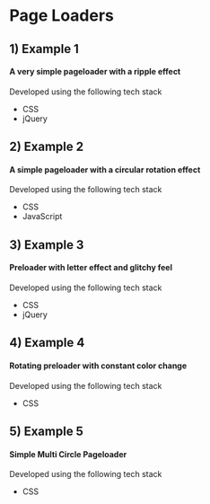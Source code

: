 # Page Loaders

## 1) Example 1   

#### A very simple pageloader with a ripple effect      
Developed using the following tech stack
- CSS
- jQuery

## 2) Example 2   

#### A simple pageloader with a circular rotation effect   
Developed using the following tech stack   
- CSS
- JavaScript

## 3) Example 3    

#### Preloader with letter effect and glitchy feel    
Developed using the following tech stack   
- CSS
- jQuery   

## 4) Example 4    

#### Rotating preloader with constant color change    
Developed using the following tech stack   
- CSS   

## 5) Example 5    

#### Simple Multi Circle Pageloader       
Developed using the following tech stack   
- CSS
